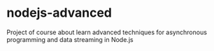 # nodejs-advanced
Project of course about learn advanced techniques for asynchronous programming and data streaming in Node.js
